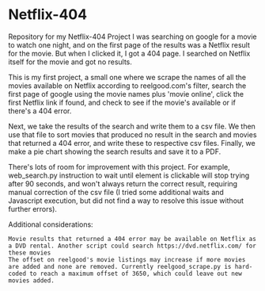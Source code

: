 # Netflix-404
Repository for my Netflix-404 Project
I was searching on google for a movie to watch one night, and on the first page of the results was a Netflix result for the movie. But when I clicked it, I got a 404 page. I searched on Netflix itself for the movie and got no results.

This is my first project, a small one where we scrape the names of all the movies available on Netflix according to reelgood.com's filter, search the first page of google using the movie names plus 'movie online', click the first Netflix link if found, and check to see if the movie's available or if there's a 404 error.

Next, we take the results of the search and write them to a csv file. We then use that file to sort movies that produced no result in the search and movies that returned a 404 error, and write these to respective csv files. Finally, we make a pie chart showing the search results and save it to a PDF.

There's lots of room for improvement with this project. For example, web_search.py instruction to wait until element is clickable will stop trying after 90 seconds, and won't always return the correct result, requiring manual correction of the csv file (I tried some additional waits and Javascript execution, but did not find a way to resolve this issue without further errors).

Additional considerations:

    Movie results that returned a 404 error may be available on Netflix as a DVD rental. Another script could search https://dvd.netflix.com/ for these movies
    The offset on reelgood's movie listings may increase if more movies are added and none are removed. Currently reelgood_scrape.py is hard-coded to reach a maximum offset of 3650, which could leave out new movies added.
